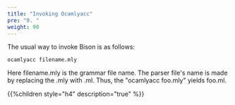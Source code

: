 ```yaml
---
title: "Invoking Ocamlyacc"
pre: "9. "
weight: 90
---
```



The usual way to invoke Bison is as follows:


	ocamlyacc filename.mly

Here filename.mly is the grammar file name. The parser file's name is made by replacing the .mly with .ml. Thus, the "ocamlyacc foo.mly" yields foo.ml.


{{%children style="h4" description="true" %}}
